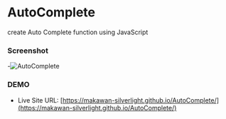 # AutoComplete
create Auto Complete function using JavaScript

### Screenshot
-![AutoComplete](https://github.com/makawan-silverlight/AutoComplete/assets/151676624/95ae305b-4f66-4d7a-b7ff-d03f97055348)



### DEMO
- Live Site URL: [https://makawan-silverlight.github.io/AutoComplete/](https://makawan-silverlight.github.io/AutoComplete/)
